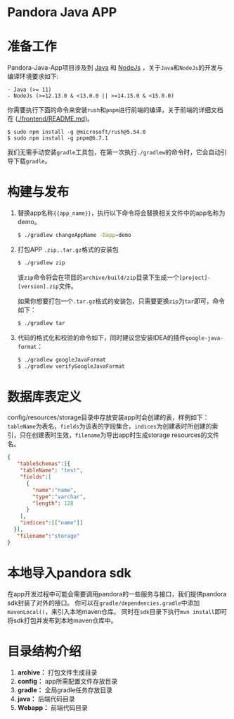 Pandora Java APP
========

准备工作
=============

Pandora-Java-App项目涉及到 [Java](https://www.oracle.com/java/technologies/javase-jdk11-downloads.html) 和 [NodeJs](https://nodejs.org/en/download/) ，关于`Java`和`NodeJs`的开发与编译环境要求如下: 

    - Java (>= 11)
    - NodeJs (>=12.13.0 & <13.0.0 || >=14.15.0 & <15.0.0)

你需要执行下面的命令来安装`rush`和`pnpm`进行前端的编译，关于前端的详细文档在 ([./frontend/README.md](/frontend/README.md))。

    $ sudo npm install -g @microsoft/rush@5.54.0
    $ sudo npm install -g pnpm@6.7.1

我们无需手动安装`gradle`工具包，在第一次执行`./gradlew`的命令时，它会自动引导下载`gradle`。


构建与发布
============

1. 替换app名称`{{app_name}}`，执行以下命令将会替换相关文件中的app名称为demo。

   ```bash
   $ ./gradlew changeAppName -Dapp=demo
   ```

2. 打包APP `.zip,.tar.gz`格式的安装包

   ```bash
   $ ./gradlew zip
   ```

   该`zip`命令将会在项目的`archive/build/zip`目录下生成一个`[project]-[version].zip`文件。

   如果你想要打包一个`.tar.gz`格式的安装包，只需要更换`zip`为`tar`即可，命令如下：

   ```bash
   $ ./gradlew tar
   ```

3. 代码的格式化和校验的命令如下，同时建议您安装IDEA的插件`google-java-format`：

   ```bash
   $ ./gradlew googleJavaFormat
   $ ./gradlew verifyGoogleJavaFormat
   ```

数据库表定义
============
config/resources/storage目录中存放安装app时会创建的表，样例如下：`tableName`为表名，`fields`为该表的字段集合，`indices`为创建表时所创建的索引，只在创建表时生效，`filename`为导出app时生成storage resources的文件名。

```json
{
   "tableSchemas":[{
    "tableName": "test",
    "fields":[
      {
        "name":"name",
        "type":"varchar",
        "length": 128
      }
    ],
    "indices":[["name"]]
  }],
   "filename":"storage"
}
```

本地导入pandora sdk
============
在app开发过程中可能会需要调用pandora的一些服务与接口，我们提供pandora sdk封装了对外的接口。
你可以在`gradle/dependencies.gradle`中添加`mavenLocal()`，来引入本地maven仓库。
同时在`sdk`目录下执行`mvn install`即可将sdk打包并发布到本地maven仓库中。

目录结构介绍
============

1. **archive：** 打包文件生成目录
2. **config：** app所需配置文件存放目录
3. **gradle：** 全局gradle任务存放目录
4. **java：** 后端代码目录
5. **Webapp：** 前端代码目录

